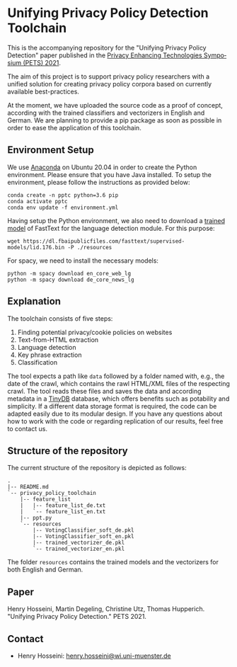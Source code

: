 # Unifying Privacy Policy Detection Toolchain

This is the accompanying repository for the "Unifying Privacy Policy Detection" paper published in the [Pri­va­cy En­han­cing Tech­no­lo­gies Sym­po­si­um (PETS) 2021](https://petsymposium.org/2021/paperlist.php).

The aim of this project is to support privacy policy researchers with a unified solution for creating privacy policy corpora based on currently available best-practices. 

At the moment, we have uploaded the source code as a proof of concept, according with the trained classifiers and vectorizers in English and German. We are planning to provide a pip package as soon as possible in order to ease the application of this toolchain. 

## Environment Setup

We use [Anaconda](https://docs.anaconda.com/anaconda/install/linux/) on Ubuntu 20.04 in order to create the Python environment. Please ensure that you have Java installed. To setup the environment, please follow the instructions as provided below:

```
conda create -n pptc python=3.6 pip
conda activate pptc
conda env update -f environment.yml

```

Having setup the Python environment, we also need to download a [trained model](https://fasttext.cc/docs/en/language-identification.html) of FastText for the language detection module. For this purpose:

```
wget https://dl.fbaipublicfiles.com/fasttext/supervised-models/lid.176.bin -P ./resources

```
For spacy, we need to install the necessary models:

```
python -m spacy download en_core_web_lg
python -m spacy download de_core_news_lg
```

## Explanation
The toolchain consists of five steps:
1. Finding potential privacy/cookie policies on websites
2. Text-from-HTML extraction
3. Language detection
4. Key phrase extraction
5. Classification


The tool expects a path like `data` followed by a folder named with, e.g., the date of the crawl, which contains the rawl HTML/XML files of the respecting crawl. The tool reads these files and saves the data and according metadata in a [TinyDB](https://tinydb.readthedocs.io/en/latest/) database, which offers benefits such as potability and simplicity. If a different data storage format is required, the code can be adapted easily due to its modular design. If you have any questions about how to work with the code or regarding replication of our results, feel free to contact us.

## Structure of the repository
The current structure of the repository is depicted as follows:

```
.
|-- README.md
`-- privacy_policy_toolchain
    |-- feature_list
    |   |-- feature_list_de.txt
    |   `-- feature_list_en.txt
    |-- ppt.py
    `-- resources
        |-- VotingClassifier_soft_de.pkl
        |-- VotingClassifier_soft_en.pkl
        |-- trained_vectorizer_de.pkl
        `-- trained_vectorizer_en.pkl
```

The folder `resources` contains the trained models and the vectorizers for both English and German.

## Paper
Henry Hosseini, Martin Degeling, Christine Utz, Thomas Hupperich. "Unifying Privacy Policy Detection." PETS 2021.

## Contact
* Henry Hosseini: henry.hosseini@wi.uni-muenster.de
